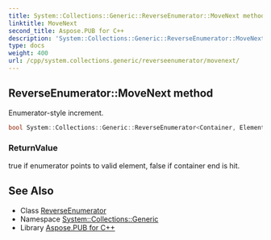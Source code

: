 ```yaml
---
title: System::Collections::Generic::ReverseEnumerator::MoveNext method
linktitle: MoveNext
second_title: Aspose.PUB for C++
description: 'System::Collections::Generic::ReverseEnumerator::MoveNext method. Enumerator-style increment in C++.'
type: docs
weight: 400
url: /cpp/system.collections.generic/reverseenumerator/movenext/
---
```

## ReverseEnumerator::MoveNext method


Enumerator-style increment.

```cpp
bool System::Collections::Generic::ReverseEnumerator<Container, Element>::MoveNext() override
```


### ReturnValue

true if enumerator points to valid element, false if container end is hit.

## See Also

* Class [ReverseEnumerator](../)
* Namespace [System::Collections::Generic](../../)
* Library [Aspose.PUB for C++](../../../)
